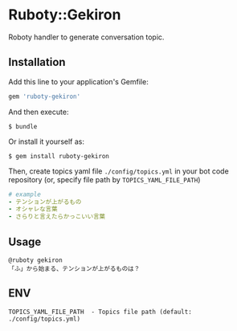# Ruboty::Gekiron

Roboty handler to generate conversation topic.

## Installation

Add this line to your application's Gemfile:

```ruby
gem 'ruboty-gekiron'
```

And then execute:

```
$ bundle
```

Or install it yourself as:

```
$ gem install ruboty-gekiron
```

Then, create topics yaml file `./config/topics.yml` in your bot code repository (or, specify file path by `TOPICS_YAML_FILE_PATH`)

```yaml
# example
- テンションが上がるもの
- オシャレな言葉
- さらりと言えたらかっこいい言葉
```

## Usage

```
@ruboty gekiron
「ふ」から始まる、テンションが上がるものは？
```

## ENV
```
TOPICS_YAML_FILE_PATH  - Topics file path (default: ./config/topics.yml)
```
